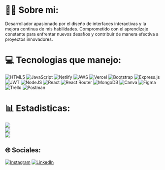 # 🙋‍♂️ Sobre mi:
Desarrollador  apasionado por el diseño de interfaces interactivas y la mejora continua de mis habilidades. Comprometido con el aprendizaje constante para enfrentar nuevos desafíos y contribuir de manera efectiva a proyectos innovadores.

# 💻 Tecnologias que manejo:
![HTML5](https://img.shields.io/badge/html5-%23E34F26.svg?style=flat&logo=html5&logoColor=white) ![JavaScript](https://img.shields.io/badge/javascript-%23323330.svg?style=flat&logo=javascript&logoColor=%23F7DF1E) ![Netlify](https://img.shields.io/badge/netlify-%23000000.svg?style=flat&logo=netlify&logoColor=#00C7B7) ![AWS](https://img.shields.io/badge/AWS-%23FF9900.svg?style=flat&logo=amazon-aws&logoColor=white) ![Vercel](https://img.shields.io/badge/vercel-%23000000.svg?style=flat&logo=vercel&logoColor=white) ![Bootstrap](https://img.shields.io/badge/bootstrap-%23563D7C.svg?style=flat&logo=bootstrap&logoColor=white) ![Express.js](https://img.shields.io/badge/express.js-%23404d59.svg?style=flat&logo=express&logoColor=%2361DAFB) ![JWT](https://img.shields.io/badge/JWT-black?style=flat&logo=JSON%20web%20tokens) ![NodeJS](https://img.shields.io/badge/node.js-6DA55F?style=flat&logo=node.js&logoColor=white) ![React](https://img.shields.io/badge/react-%2320232a.svg?style=flat&logo=react&logoColor=%2361DAFB) ![React Router](https://img.shields.io/badge/React_Router-CA4245?style=flat&logo=react-router&logoColor=white) ![MongoDB](https://img.shields.io/badge/MongoDB-%234ea94b.svg?style=flat&logo=mongodb&logoColor=white) ![Canva](https://img.shields.io/badge/Canva-%2300C4CC.svg?style=flat&logo=Canva&logoColor=white) 	![Figma](https://img.shields.io/badge/figma-%23F24E1E.svg?style=flat&logo=figma&logoColor=white) ![Trello](https://img.shields.io/badge/Trello-%23026AA7.svg?style=flat&logo=Trello&logoColor=white) ![Postman](https://img.shields.io/badge/Postman-FF6C37?style=flat&logo=postman&logoColor=white)

# 📊 Estadisticas:
![](https://github-readme-stats.vercel.app/api?username=agustinbaza&theme=react&hide_border=true&include_all_commits=true&count_private=true)<br/>
![](https://github-readme-streak-stats.herokuapp.com/?user=agustinbaza&theme=react&hide_border=true)<br/>
![](https://github-readme-stats.vercel.app/api/top-langs/?username=agustinbaza&theme=react&hide_border=true&include_all_commits=true&count_private=true&layout=compact)

## 🌐 Sociales:
[![Instagram](https://img.shields.io/badge/Instagram-%23E4405F.svg?logo=Instagram&logoColor=white)](https://instagram.com/agustinbaza) [![LinkedIn](https://img.shields.io/badge/LinkedIn-%230077B5.svg?logo=linkedin&logoColor=white)]([https://linkedin.com/in/agustinbaza](https://www.linkedin.com/in/agustin-baza-213259275/)) 
